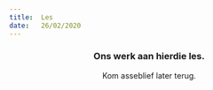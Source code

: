 ```yaml
---
title:  Les
date:   26/02/2020
---
```


### <center>Ons werk aan hierdie les.</center>
<center>Kom asseblief later terug.</center>